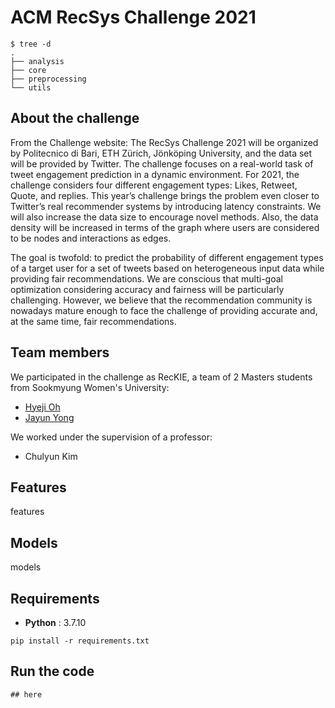 # ACM RecSys Challenge 2021

```
$ tree -d
.
├── analysis
├── core
├── preprocessing
└── utils

```


## About the challenge
From the Challenge website: 
The RecSys Challenge 2021 will be organized by Politecnico di Bari, ETH Zürich, Jönköping University, and the data set will be provided by Twitter. The challenge focuses on a real-world task of tweet engagement prediction in a dynamic environment. For 2021, the challenge considers four different engagement types: Likes, Retweet, Quote, and replies. This year’s challenge brings the problem even closer to Twitter’s real recommender systems by introducing latency constraints. We will also increase the data size to encourage novel methods. Also, the data density will be increased in terms of the graph where users are considered to be nodes and interactions as edges.

The goal is twofold: to predict the probability of different engagement types of a target user for a set of tweets based on heterogeneous input data while providing fair recommendations. We are conscious that multi-goal optimization considering accuracy and fairness will be particularly challenging. However, we believe that the recommendation community is nowadays mature enough to face the challenge of providing accurate and, at the same time, fair recommendations.

## Team members
We participated in the challenge as RecKIE, a team of 2 Masters students from Sookmyung Women's University:
- [Hyeji Oh](https://github.com/HYEZ)
- [Jayun Yong](https://github.com/nyongja)

We worked under the supervision of a professor:
- Chulyun Kim

## Features
features

## Models
models

## Requirements
- __Python__ : 3.7.10

```
pip install -r requirements.txt
```

## Run the code
```
## here
```
